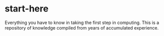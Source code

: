 # start-here
Everything you have to know in taking the first step in computing. This is a repository of knowledge compiled from years of accumulated experience.
